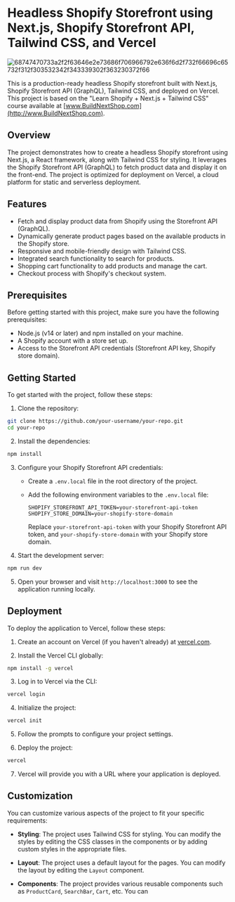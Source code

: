 # Headless Shopify Storefront using Next.js, Shopify Storefront API, Tailwind CSS, and Vercel


![68747470733a2f2f63646e2e73686f706966792e636f6d2f732f66696c65732f312f303532342f343339302f363230372f66](https://user-images.githubusercontent.com/77645494/236155454-65b57bf1-2dfc-4b6a-88f6-705fc0f92bad.gif)


This is a production-ready headless Shopify storefront built with Next.js, Shopify Storefront API (GraphQL), Tailwind CSS, and deployed on Vercel. This project is based on the "Learn Shopify + Next.js + Tailwind CSS" course available at [www.BuildNextShop.com](http://www.BuildNextShop.com).

## Overview

The project demonstrates how to create a headless Shopify storefront using Next.js, a React framework, along with Tailwind CSS for styling. It leverages the Shopify Storefront API (GraphQL) to fetch product data and display it on the front-end. The project is optimized for deployment on Vercel, a cloud platform for static and serverless deployment.

## Features

- Fetch and display product data from Shopify using the Storefront API (GraphQL).
- Dynamically generate product pages based on the available products in the Shopify store.
- Responsive and mobile-friendly design with Tailwind CSS.
- Integrated search functionality to search for products.
- Shopping cart functionality to add products and manage the cart.
- Checkout process with Shopify's checkout system.

## Prerequisites

Before getting started with this project, make sure you have the following prerequisites:

- Node.js (v14 or later) and npm installed on your machine.
- A Shopify account with a store set up.
- Access to the Storefront API credentials (Storefront API key, Shopify store domain).

## Getting Started

To get started with the project, follow these steps:

1. Clone the repository:

```bash
git clone https://github.com/your-username/your-repo.git
cd your-repo
```

2. Install the dependencies:

```bash
npm install
```

3. Configure your Shopify Storefront API credentials:

   - Create a `.env.local` file in the root directory of the project.
   - Add the following environment variables to the `.env.local` file:

     ```plaintext
     SHOPIFY_STOREFRONT_API_TOKEN=your-storefront-api-token
     SHOPIFY_STORE_DOMAIN=your-shopify-store-domain
     ```

     Replace `your-storefront-api-token` with your Shopify Storefront API token, and `your-shopify-store-domain` with your Shopify store domain.

4. Start the development server:

```bash
npm run dev
```

5. Open your browser and visit `http://localhost:3000` to see the application running locally.

## Deployment

To deploy the application to Vercel, follow these steps:

1. Create an account on Vercel (if you haven't already) at [vercel.com](https://vercel.com).

2. Install the Vercel CLI globally:

```bash
npm install -g vercel
```

3. Log in to Vercel via the CLI:

```bash
vercel login
```

4. Initialize the project:

```bash
vercel init
```

5. Follow the prompts to configure your project settings.

6. Deploy the project:

```bash
vercel
```

7. Vercel will provide you with a URL where your application is deployed.

## Customization

You can customize various aspects of the project to fit your specific requirements:

- **Styling**: The project uses Tailwind CSS for styling. You can modify the styles by editing the CSS classes in the components or by adding custom styles in the appropriate files.

- **Layout**: The project uses a default layout for the pages. You can modify the layout by editing the `Layout` component.

- **Components**: The project provides various reusable components such as `ProductCard`, `SearchBar`, `Cart`, etc. You can
